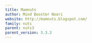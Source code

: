 ```yaml
---
title: Mamnuts
author: Mind Booster Noori
website: http://mamnuts.blogspot.com/
family: nuts
parent: nuts3
parent_version: 3.3.3
---
```

